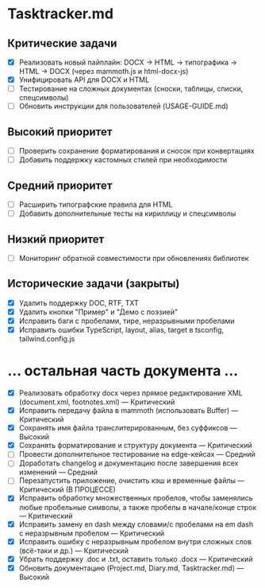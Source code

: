 # Tasktracker.md

## Критические задачи
- [x] Реализовать новый пайплайн: DOCX → HTML → типографика → HTML → DOCX (через mammoth.js и html-docx-js)
- [x] Унифицировать API для DOCX и HTML
- [ ] Тестирование на сложных документах (сноски, таблицы, списки, спецсимволы)
- [ ] Обновить инструкции для пользователей (USAGE-GUIDE.md)

## Высокий приоритет
- [ ] Проверить сохранение форматирования и сносок при конвертациях
- [ ] Добавить поддержку кастомных стилей при необходимости

## Средний приоритет
- [ ] Расширить типографские правила для HTML
- [ ] Добавить дополнительные тесты на кириллицу и спецсимволы

## Низкий приоритет
- [ ] Мониторинг обратной совместимости при обновлениях библиотек

## Исторические задачи (закрыты)
- [x] Удалить поддержку DOC, RTF, TXT
- [x] Удалить кнопки "Пример" и "Демо с поэзией"
- [x] Исправить баги с пробелами, тире, неразрывными пробелами
- [x] Исправить ошибки TypeScript, layout, alias, target в tsconfig, tailwind.config.js

# ... остальная часть документа ...

- [x] Реализовать обработку docx через прямое редактирование XML (document.xml, footnotes.xml) — Критический
- [x] Исправить передачу файла в mammoth (использовать Buffer) — Критический
- [x] Сохранять имя файла транслитерированным, без суффиксов — Высокий
- [x] Сохранять форматирование и структуру документа — Критический
- [ ] Провести дополнительное тестирование на edge-кейсах — Средний
- [ ] Доработать changelog и документацию после завершения всех изменений — Средний
- [ ] Перезапустить приложение, очистить кэш и временные файлы — Критический (В ПРОЦЕССЕ)
- [x] Исправить обработку множественных пробелов, чтобы заменялись любые пробельные символы, а также пробелы в начале/конце строк — Критический
- [x] Исправить замену en dash между словами/с пробелами на em dash с неразрывным пробелом — Критический
- [x] Исправить ошибку с неразрывным пробелом внутри сложных слов (всё-таки и др.) — Критический
- [x] Убрать поддержку .doc и .txt, оставить только .docx — Критический
- [x] Обновить документацию (Project.md, Diary.md, Tasktracker.md) — Высокий 